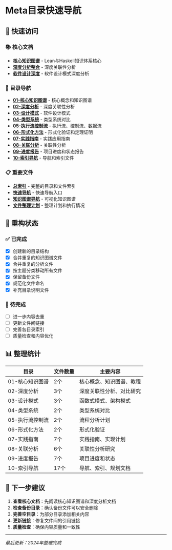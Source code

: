 # Meta目录快速导航

## 🚀 快速访问

### 📚 核心文档

- **[核心知识图谱](01-核心知识图谱/01-知识图谱-核心.md)** - Lean与Haskell知识体系核心
- **[深度分析整合](02-深度分析/01-深度分析-整合.md)** - 深度关联性分析
- **[软件设计深度](02-深度分析/02-软件设计-深度.md)** - 软件设计模式深度分析

### 📁 目录导航

- **[01-核心知识图谱](01-核心知识图谱/)** - 核心概念和知识图谱
- **[02-深度分析](02-深度分析/)** - 深度关联性分析
- **[03-设计模式](03-设计模式/)** - 软件设计模式
- **[04-类型系统](04-类型系统/)** - 类型系统对比
- **[05-执行流控制流](05-执行流控制流/)** - 执行流、控制流、数据流
- **[06-形式化方法](06-形式化方法/)** - 形式化验证和定理证明
- **[07-实践指南](07-实践指南/)** - 实践应用指南
- **[08-关联分析](08-关联分析/)** - 关联性分析
- **[09-进度报告](09-进度报告/)** - 项目进度和状态报告
- **[10-索引导航](10-索引导航/)** - 导航和索引文件

### 📋 重要文件

- **[总索引](10-索引导航/01-总索引.md)** - 完整的目录和文件索引
- **[快速导航](10-索引导航/02-快速导航.md)** - 快速导航入口
- **[知识图谱导航](10-索引导航/03-知识图谱导航.md)** - 可视化知识图谱
- **[文件整理计划](文件整理计划.md)** - 整理计划和执行情况

## 🔄 重构状态

### ✅ 已完成

- [x] 创建新的目录结构
- [x] 合并重复的知识图谱文件
- [x] 合并重复的分析文件
- [x] 按主题分类移动所有文件
- [x] 保留备份文件
- [x] 规范化文件命名
- [x] 补充目录说明文件

### 📝 待完成

- [ ] 进一步内容去重
- [ ] 更新文件间链接
- [ ] 完善各目录索引
- [ ] 质量检查和内容优化

## 📊 整理统计

| 目录 | 文件数量 | 主要内容 |
|------|----------|----------|
| 01-核心知识图谱 | 2个 | 核心概念、知识图谱、教程 |
| 02-深度分析 | 3个 | 深度关联性分析、对比研究 |
| 03-设计模式 | 3个 | 函数式模式、架构模式 |
| 04-类型系统 | 2个 | 类型系统对比 |
| 05-执行流控制流 | 2个 | 流程分析计划 |
| 06-形式化方法 | 2个 | 形式化验证 |
| 07-实践指南 | 7个 | 实践指南、实现计划 |
| 08-关联分析 | 6个 | 关联性分析研究 |
| 09-进度报告 | 7个 | 项目进度和状态 |
| 10-索引导航 | 17个 | 导航、索引、规划文档 |

## 🎯 下一步建议

1. **查看核心文档**：先阅读核心知识图谱和深度分析文档
2. **检查备份目录**：确认备份文件可以安全删除
3. **完善空目录**：为部分目录添加相关内容
4. **更新链接**：修复文件间的引用链接
5. **质量检查**：确保内容质量和一致性

---
*最后更新：2024年整理完成*
